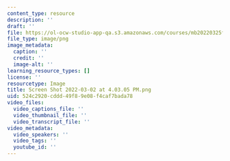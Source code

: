 ```yaml
---
content_type: resource
description: ''
draft: ''
file: https://ol-ocw-studio-app-qa.s3.amazonaws.com/courses/mb20220325f/screen-shot-2022-03-02-at-40305-pm.png
file_type: image/png
image_metadata:
  caption: ''
  credit: ''
  image-alt: ''
learning_resource_types: []
license: ''
resourcetype: Image
title: Screen Shot 2022-03-02 at 4.03.05 PM.png
uid: 524c2920-cddd-49f8-9e08-f4caf7bada78
video_files:
  video_captions_file: ''
  video_thumbnail_file: ''
  video_transcript_file: ''
video_metadata:
  video_speakers: ''
  video_tags: ''
  youtube_id: ''
---
```


